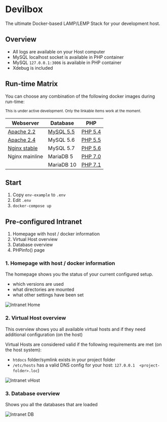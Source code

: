 # Devilbox

The ultimate Docker-based LAMP/LEMP Stack for your development host.

## Overview

* All logs are available on your Host computer
* MySQL localhost socket is available in PHP container
* MySQL `127.0.0.1:3006` is available in PHP container
* Xdebug is included

## Run-time Matrix

You can choose any combination of the following docker images during run-time:

<sub>This is under active development. Only the linkable items work at the moment.</sub>

| Webserver | Database | PHP |
|-----------|----------|-----|
| [Apache 2.2](https://github.com/cytopia/docker-apache-2.2) | [MySQL 5.5](https://github.com/cytopia/docker-mysql-5.5) | [PHP 5.4](https://github.com/cytopia/docker-php-fpm-5.4) |
| [Apache 2.4](https://github.com/cytopia/docker-apache-2.4) | MySQL 5.6 | [PHP 5.5](https://github.com/cytopia/docker-php-fpm-5.5) |
| [Nginx stable](https://github.com/cytopia/docker-nginx-stable) | MySQL 5.7  | [PHP 5.6](https://github.com/cytopia/docker-php-fpm-5.6) |
| Nginx mainline | MariaDB 5  | [PHP 7.0](https://github.com/cytopia/docker-php-fpm-7.0) |
|       | MariaDB 10 | [PHP 7.1](https://github.com/cytopia/docker-php-fpm-7.1) |


<!--
| Webserver | Database | PHP | KeyVal NoSQL | KeyDoc NoSQL | Column NoSQL |
|-----------|----------|-----|--------------|--------------|--------------|
| Apache 2.2 | [MySQL 5.5](https://github.com/cytopia/docker-mysql-5.5) | [PHP 5.5](https://github.com/cytopia/docker-php-fpm-5.5) | Redis | MongoDB | Cassandra |
| [Apache 2.4](https://github.com/cytopia/docker-apache-2.4) | MySQL 5.6 | [PHP 5.6](https://github.com/cytopia/docker-php-fpm-5.6) | Memcached | Couchbase | |
| Nginx | MySQL 5.7  | [PHP 7.0](https://github.com/cytopia/docker-php-fpm-7.0) | | | |
| lighttpd | MariaDB 5  | [PHP 7.1](https://github.com/cytopia/docker-php-fpm-7.1) | | | |
|       | MariaDB 10 | HHVM | | | |
|       | PostgreSQL | | | | |

<sub>Not all docker categories need to be started.</sub>
-->

## Start

1. Copy `env-example` to `.env`
2. Edit `.env`
3. `docker-compose up`


## Pre-configured Intranet

1. Homepage with host / docker information
2. Virtual Host overview
3. Database overview
4. PHPinfo() page

### 1. Homepage with host / docker information

The homepage shows you the status of your current configured setup.

* which versions are used
* what directories are mounted
* what other settings have been set

![Intranet Home](https://raw.githubusercontent.com/cytopia/devilbox/master/doc/img/01_intranet_home.png "Intranet Home")


### 2. Virtual Host overview

This overview shows you all available virtual hosts and if they need additional configuration (on the host)

Virtual Hosts are considered valid if the following requirements are met (on the host system):

* `htdocs` folder/symlink exists in your project folder
* `/etc/hosts` has a valid DNS config for your host: `127.0.0.1  <project-folder>.loc`)

![Intranet vHost](https://raw.githubusercontent.com/cytopia/devilbox/master/doc/img/02_intranet_vhosts.png "Intranet Home")

### 3. Database overview

Shows you all the databases that are loaded

![Intranet DB](https://raw.githubusercontent.com/cytopia/devilbox/master/doc/img/03_intranet_databases.png "Intranet Home")
